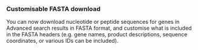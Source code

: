 ### Customisable FASTA download

<!-- pombase_flags: frontpage -->
<!-- newsfeed_thumbnail: pombelist.png -->

You can now download nucleotide or peptide sequences for genes in
Advanced search results in FASTA format, and customise what is
included in the FASTA headers (e.g. gene names, product descriptions,
sequence coordinates, or various IDs can be included).
